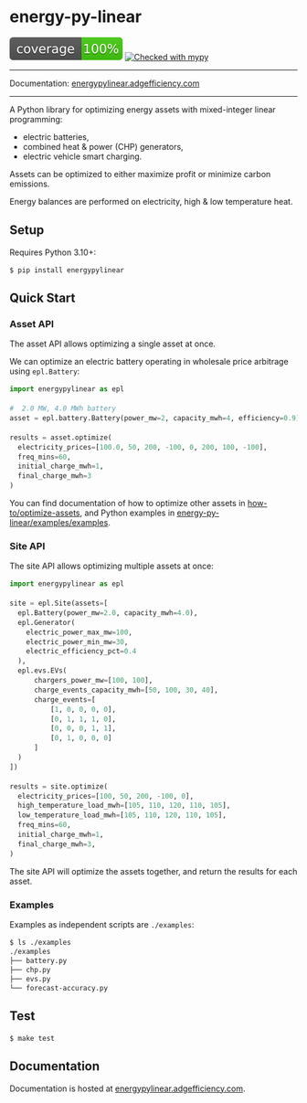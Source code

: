 # energy-py-linear

<img src="./static/coverage.svg"> [![Checked with mypy](https://www.mypy-lang.org/static/mypy_badge.svg)](https://mypy-lang.org/)

---

Documentation: [energypylinear.adgefficiency.com](https://energypylinear.adgefficiency.com)

---

A Python library for optimizing energy assets with mixed-integer linear programming:

- electric batteries,
- combined heat & power (CHP) generators,
- electric vehicle smart charging.

Assets can be optimized to either maximize profit or minimize carbon emissions.  

Energy balances are performed on electricity, high & low temperature heat.

## Setup

Requires Python 3.10+:

```shell
$ pip install energypylinear
```

## Quick Start

### Asset API

The asset API allows optimizing a single asset at once.

We can optimize an electric battery operating in wholesale price arbitrage using `epl.Battery`:

```python
import energypylinear as epl

#  2.0 MW, 4.0 MWh battery
asset = epl.battery.Battery(power_mw=2, capacity_mwh=4, efficiency=0.9)

results = asset.optimize(
  electricity_prices=[100.0, 50, 200, -100, 0, 200, 100, -100],
  freq_mins=60,
  initial_charge_mwh=1,
  final_charge_mwh=3
)
```

You can find documentation of how to optimize other assets in [how-to/optimize-assets](https://docs.adgefficiency.com/energy-py-linear/how-to/dispach-assets), and Python examples in [energy-py-linear/examples/examples](https://github.com/ADGEfficiency/energy-py-linear/tree/main/examples).

### Site API

The site API allows optimizing multiple assets at once:

```python
import energypylinear as epl

site = epl.Site(assets=[
  epl.Battery(power_mw=2.0, capacity_mwh=4.0),
  epl.Generator(
    electric_power_max_mw=100,
    electric_power_min_mw=30,
    electric_efficiency_pct=0.4
  ),
  epl.evs.EVs(
      chargers_power_mw=[100, 100],
      charge_events_capacity_mwh=[50, 100, 30, 40],
      charge_events=[
          [1, 0, 0, 0, 0],
          [0, 1, 1, 1, 0],
          [0, 0, 0, 1, 1],
          [0, 1, 0, 0, 0]
      ]
  )
])

results = site.optimize(
  electricity_prices=[100, 50, 200, -100, 0],
  high_temperature_load_mwh=[105, 110, 120, 110, 105],
  low_temperature_load_mwh=[105, 110, 120, 110, 105],
  freq_mins=60,
  initial_charge_mwh=1,
  final_charge_mwh=3,
)
```

The site API will optimize the assets together, and return the results for each asset. 

### Examples

Examples as independent scripts are `./examples`:

```shell
$ ls ./examples
./examples
├── battery.py
├── chp.py
├── evs.py
└── forecast-accuracy.py
```

## Test

```shell
$ make test
```

## Documentation 

Documentation is hosted at [energypylinear.adgefficiency.com](https://energypylinear.adgefficiency.com).
